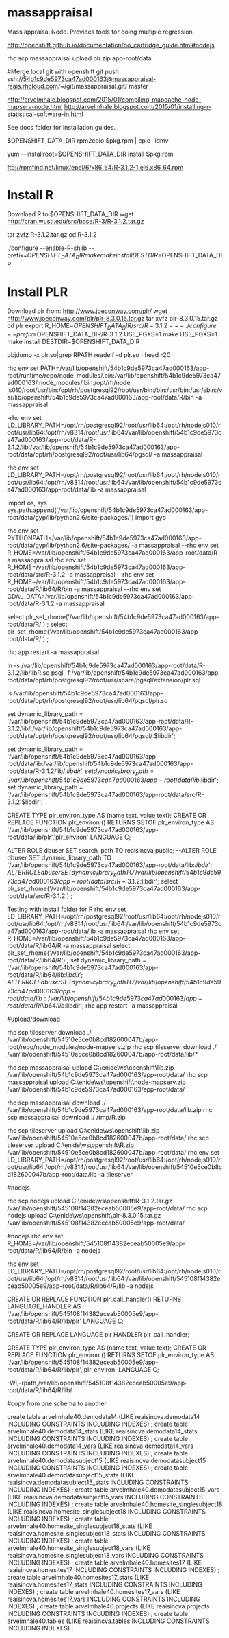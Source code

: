 # massappraisal
Mass appraisal Node.  Provides tools for doing multiple regression.

http://openshift.github.io/documentation/oo_cartridge_guide.html#nodejs

rhc scp  massappraisal upload plr.zip app-root/data

#Merge local git with openshift
git push ssh://54b1c9de5973ca47ad000163@massappraisal-reais.rhcloud.com/~/git/massappraisal.git/ master

http://arvelmhale.blogspot.com/2015/01/compiling-mapcache-node-mapserv-node.html
http://arvelmhale.blogspot.com/2015/01/installing-r-statistical-software-in.html

See docs folder for installation guides.

$OPENSHIFT_DATA_DIR
rpm2cpio $pkg.rpm | cpio -idmv

yum --installroot=$OPENSHIFT_DATA_DIR install $pkg.rpm

ftp://rpmfind.net/linux/epel/6/x86_64/R-3.1.2-1.el6.x86_64.rpm

# Install R
Download R to $OPENSHIFT_DATA_DIR
wget http://cran.wustl.edu/src/base/R-3/R-3.1.2.tar.gz

tar zvfz R-3.1.2.tar.gz
cd R-3.1.2

./configure --enable-R-shlib --prefix=$OPENSHIFT_DATA_DIR
make
make install DESTDIR=$OPENSHIFT_DATA_DIR

# Install PLR
Download plr from:
http://www.joeconway.com/plr/
wget http://www.joeconway.com/plr/plr-8.3.0.15.tar.gz
tar xvfz plr-8.3.0.15.tar.gz
cd plr
export R_HOME=$OPENSHIFT_DATA_DIR/src/R-3.1.2
---./configure --prefix=$OPENSHIFT_DATA_DIR/R-3.1.2
USE_PGXS=1 make
USE_PGXS=1 make install DESTDIR=$OPENSHIFT_DATA_DIR

objdump -x plr.so|grep RPATH
readelf -d plr.so | head -20


rhc env set PATH=/var/lib/openshift/54b1c9de5973ca47ad000163/app-root/runtime/repo/node_modules/.bin:/var/lib/openshift/54b1c9de5973ca47ad000163/.node_modules/.bin:/opt/rh/node
js010/root/usr/bin:/opt/rh/postgresql92/root/usr/bin:/bin:/usr/bin:/usr/sbin:/var/lib/openshift/54b1c9de5973ca47ad000163/app-root/data/R/bin -a massappraisal

-rhc env set LD_LIBRARY_PATH=/opt/rh/postgresql92/root/usr/lib64:/opt/rh/nodejs010/root/usr/lib64:/opt/rh/v8314/root/usr/lib64:/var/lib/openshift/54b1c9de5973ca47ad000163/app-root/data/R-3.1.2/lib:/var/lib/openshift/54b1c9de5973ca47ad000163/app-root/data/opt/rh/postgresql92/root/usr/lib64/pgsql/ -a massappraisal

rhc env set LD_LIBRARY_PATH=/opt/rh/postgresql92/root/usr/lib64:/opt/rh/nodejs010/root/usr/lib64:/opt/rh/v8314/root/usr/lib64:/var/lib/openshift/54b1c9de5973ca47ad000163/app-root/data/lib -a massappraisal

import os, sys
sys.path.append('/var/lib/openshift/54b1c9de5973ca47ad000163/app-root/data/gyp/lib/python2.6/site-packages/')
import gyp

rhc env set PYTHONPATH=/var/lib/openshift/54b1c9de5973ca47ad000163/app-root/data/gyp/lib/python2.6/site-packages/ -a massappraisal
--rhc env set R_HOME=/var/lib/openshift/54b1c9de5973ca47ad000163/app-root/data/R -a massappraisal
rhc env set R_HOME=/var/lib/openshift/54b1c9de5973ca47ad000163/app-root/data/src/R-3.1.2 -a massappraisal
--rhc env set R_HOME=/var/lib/openshift/54b1c9de5973ca47ad000163/app-root/data/R/lib64/R/bin -a massappraisal
--rhc env set GDAL_DATA=/var/lib/openshift/54b1c9de5973ca47ad000163/app-root/data/R-3.1.2 -a massappraisal

select plr_set_rhome('/var/lib/openshift/54b1c9de5973ca47ad000163/app-root/data/R/') ;
select plr_set_rhome('/var/lib/openshift/54b1c9de5973ca47ad000163/app-root/data/R/') ;

rhc app restart -a massappraisal


ln -s /var/lib/openshift/54b1c9de5973ca47ad000163/app-root/data/R-3.1.2/lib/libR.so 
psql -f /var/lib/openshift/54b1c9de5973ca47ad000163/app-root/data/opt/rh/postgresql92/root/usr/share/pgsql/extension/plr.sql


ls /var/lib/openshift/54b1c9de5973ca47ad000163/app-root/data/opt/rh/postgresql92/root/usr/lib64/pgsql/plr.so

set dynamic_library_path = '/var/lib/openshift/54b1c9de5973ca47ad000163/app-root/data/R-3.1.2/lib/:/var/lib/openshift/54b1c9de5973ca47ad000163/app-root/data/opt/rh/postgresql92/root/usr/lib64/pgsql/:$libdir';


set dynamic_library_path = '/var/lib/openshift/54b1c9de5973ca47ad000163/app-root/data/lib:/var/lib/openshift/54b1c9de5973ca47ad000163/app-root/data/R-3.1.2/lib/:$libdir';
set dynamic_library_path = '/var/lib/openshift/54b1c9de5973ca47ad000163/app-root/data/lib:$libdir';
set dynamic_library_path = '/var/lib/openshift/54b1c9de5973ca47ad000163/app-root/data/src/R-3.1.2:$libdir';

CREATE TYPE plr_environ_type AS (name text, value text);
CREATE OR REPLACE FUNCTION plr_environ ()
RETURNS SETOF plr_environ_type
AS '/var/lib/openshift/54b1c9de5973ca47ad000163/app-root/data/lib/plr','plr_environ'
LANGUAGE C;


ALTER ROLE dbuser SET search_path TO reaisincva,public;
--ALTER ROLE dbuser SET dynamic_library_path TO '/var/lib/openshift/54b1c9de5973ca47ad000163/app-root/data/lib:$libdir';
ALTER ROLE dbuser SET dynamic_library_path TO '/var/lib/openshift/54b1c9de5973ca47ad000163/app-root/data/src/R-3.1.2:$libdir';
select plr_set_rhome('/var/lib/openshift/54b1c9de5973ca47ad000163/app-root/data/src/R-3.1.2') ;


Testing with install folder for R
rhc env set LD_LIBRARY_PATH=/opt/rh/postgresql92/root/usr/lib64:/opt/rh/nodejs010/root/usr/lib64:/opt/rh/v8314/root/usr/lib64:/var/lib/openshift/54b1c9de5973ca47ad000163/app-root/data/lib -a massappraisal
rhc env set R_HOME=/var/lib/openshift/54b1c9de5973ca47ad000163/app-root/data/R/lib64/R -a massappraisal
select plr_set_rhome('/var/lib/openshift/54b1c9de5973ca47ad000163/app-root/data/R/lib64/R') ;
set dynamic_library_path = '/var/lib/openshift/54b1c9de5973ca47ad000163/app-root/data/R/lib64/lib:$libdir';
ALTER ROLE dbuser SET dynamic_library_path TO '/var/lib/openshift/54b1c9de5973ca47ad000163/app-root/data/lib:/var/lib/openshift/54b1c9de5973ca47ad000163/app-root/data/R/lib64/lib:$libdir';
rhc app restart -a massappraisal

#upload/download

rhc scp tileserver download ./ /var/lib/openshift/54510e5ce0b8cd182600047b/app-root/repo/node_modules/node-mapserv.zip
rhc scp tileserver download ./ /var/lib/openshift/54510e5ce0b8cd182600047b/app-root/data/lib/*

rhc scp massappraisal upload C:\enide\ws\openshift\lib.zip /var/lib/openshift/54b1c9de5973ca47ad000163/app-root/data/
rhc scp massappraisal upload  C:\enide\ws\openshift\node-mapserv.zip /var/lib/openshift/54b1c9de5973ca47ad000163/app-root/data/


rhc scp massappraisal download ./ /var/lib/openshift/54b1c9de5973ca47ad000163/app-root/data/lib.zip
rhc scp massappraisal download ./ /tmp/R.zip

rhc scp tileserver upload C:\enide\ws\openshift\lib.zip /var/lib/openshift/54510e5ce0b8cd182600047b/app-root/data/
rhc scp tileserver upload C:\enide\ws\openshift\R.zip /var/lib/openshift/54510e5ce0b8cd182600047b/app-root/data/
rhc env set LD_LIBRARY_PATH=/opt/rh/postgresql92/root/usr/lib64:/opt/rh/nodejs010/root/usr/lib64:/opt/rh/v8314/root/usr/lib64:/var/lib/openshift/54510e5ce0b8cd182600047b/app-root/data/lib -a tileserver

#nodejs

rhc scp nodejs upload C:\enide\ws\openshift\R-3.1.2.tar.gz /var/lib/openshift/545108f14382eceab50005e9/app-root/data/
rhc scp nodejs upload  C:\enide\ws\openshift\plr-8.3.0.15.tar.gz /var/lib/openshift/545108f14382eceab50005e9/app-root/data/



#nodejs
rhc env set R_HOME=/var/lib/openshift/545108f14382eceab50005e9/app-root/data/R/lib64/R/bin -a nodejs

rhc env set LD_LIBRARY_PATH=/opt/rh/postgresql92/root/usr/lib64:/opt/rh/nodejs010/root/usr/lib64:/opt/rh/v8314/root/usr/lib64:/var/lib/openshift/545108f14382eceab50005e9/app-root/data/R/lib64/R/lib -a nodejs

CREATE OR REPLACE FUNCTION plr_call_handler()
RETURNS LANGUAGE_HANDLER
AS '/var/lib/openshift/545108f14382eceab50005e9/app-root/data/R/lib64/R/lib/plr' LANGUAGE C;

CREATE OR REPLACE LANGUAGE plr HANDLER plr_call_handler;
   

CREATE TYPE plr_environ_type AS (name text, value text);
CREATE OR REPLACE FUNCTION plr_environ ()
RETURNS SETOF plr_environ_type
AS '/var/lib/openshift/545108f14382eceab50005e9/app-root/data/R/lib64/R/lib/plr','plr_environ'
LANGUAGE C;

-Wl,-rpath,/var/lib/openshift/545108f14382eceab50005e9/app-root/data/R/lib64/R/lib/

#copy from one schema to another

create table arvelmhale40.demodata14                     (LIKE reaisincva.demodata14                     INCLUDING CONSTRAINTS INCLUDING INDEXES) ;
create table arvelmhale40.demodata14_stats               (LIKE reaisincva.demodata14_stats               INCLUDING CONSTRAINTS INCLUDING INDEXES) ;
create table arvelmhale40.demodata14_vars                (LIKE reaisincva.demodata14_vars                INCLUDING CONSTRAINTS INCLUDING INDEXES) ;
create table arvelmhale40.demodatasubject15              (LIKE reaisincva.demodatasubject15              INCLUDING CONSTRAINTS INCLUDING INDEXES) ;
create table arvelmhale40.demodatasubject15_stats        (LIKE reaisincva.demodatasubject15_stats        INCLUDING CONSTRAINTS INCLUDING INDEXES) ;
create table arvelmhale40.demodatasubject15_vars         (LIKE reaisincva.demodatasubject15_vars         INCLUDING CONSTRAINTS INCLUDING INDEXES) ;
create table arvelmhale40.homesite_singlesubject18       (LIKE reaisincva.homesite_singlesubject18       INCLUDING CONSTRAINTS INCLUDING INDEXES) ;
create table arvelmhale40.homesite_singlesubject18_stats (LIKE reaisincva.homesite_singlesubject18_stats INCLUDING CONSTRAINTS INCLUDING INDEXES) ;
create table arvelmhale40.homesite_singlesubject18_vars  (LIKE reaisincva.homesite_singlesubject18_vars  INCLUDING CONSTRAINTS INCLUDING INDEXES) ;
create table arvelmhale40.homesites17                    (LIKE reaisincva.homesites17                    INCLUDING CONSTRAINTS INCLUDING INDEXES) ;
create table arvelmhale40.homesites17_stats              (LIKE reaisincva.homesites17_stats              INCLUDING CONSTRAINTS INCLUDING INDEXES) ;
create table arvelmhale40.homesites17_vars               (LIKE reaisincva.homesites17_vars               INCLUDING CONSTRAINTS INCLUDING INDEXES) ;
create table arvelmhale40.projects                       (LIKE reaisincva.projects                       INCLUDING CONSTRAINTS INCLUDING INDEXES) ;
create table arvelmhale40.tables                         (LIKE reaisincva.tables                         INCLUDING CONSTRAINTS INCLUDING INDEXES) ;
